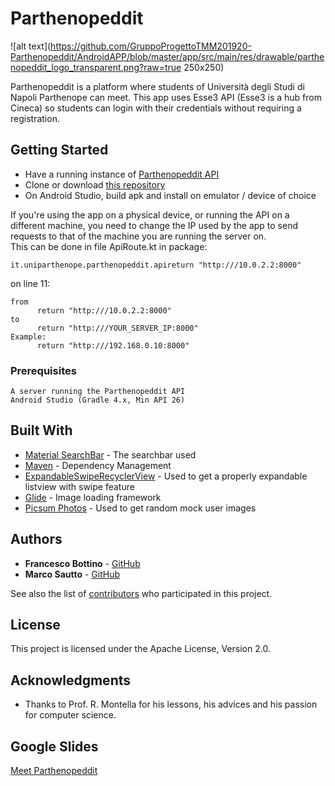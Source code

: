 # Parthenopeddit

![alt text](https://github.com/GruppoProgettoTMM201920-Parthenopeddit/AndroidAPP/blob/master/app/src/main/res/drawable/parthenopeddit_logo_transparent.png?raw=true 250x250)

Parthenopeddit is a platform where students of Università degli Studi di Napoli Parthenope can meet.
This app uses Esse3 API (Esse3 is a hub from Cineca) so students can login with their credentials 
without requiring a registration.

## Getting Started

* Have a running instance of [Parthenopeddit API](https://github.com/GruppoProgettoTMM201920-Parthenopeddit/RESTPlusAPI)
* Clone or download [this repository](https://github.com/GruppoProgettoTMM201920-Parthenopeddit/AndroidAPP.git)
* On Android Studio, build apk and install on emulator / device of choice

If you're using the app on a physical device, or running the API on a different machine, you need to change the IP used by the app to send requests to that of the machine you are running the server on.  
This can be done in file ApiRoute.kt in package:
```
it.uniparthenope.parthenopeddit.apireturn "http:///10.0.2.2:8000"
```
on line 11: 
```
from 
      return "http:///10.0.2.2:8000"
to
      return "http:///YOUR_SERVER_IP:8000"
Example:
      return "http:///192.168.0.10:8000"
```

### Prerequisites
```
A server running the Parthenopeddit API
Android Studio (Gradle 4.x, Min API 26)
```
## Built With

* [Material SearchBar](https://github.com/mancj/MaterialSearchBar) - The searchbar used
* [Maven](https://maven.apache.org/) - Dependency Management
* [ExpandableSwipeRecyclerView](https://github.com/hyunstyle/ExpandableSwipeRecyclerView) - Used to get a properly expandable listview with swipe feature
* [Glide](https://github.com/bumptech/glide/) - Image loading framework
* [Picsum Photos](https://github.com/DMarby/picsum-photos/) - Used to get random mock user images

## Authors

* **Francesco Bottino**  - [GitHub](https://github.com/FrancescoBottino)
* **Marco Sautto**  - [GitHub](https://github.com/MarcoSautto)

See also the list of [contributors](https://github.com/orgs/GruppoProgettoTMM201920-Parthenopeddit/people) who participated in this project.

## License

This project is licensed under the Apache License, Version 2.0.

## Acknowledgments

* Thanks to Prof. R. Montella for his lessons, his advices and his passion for computer science.

## Google Slides

[Meet Parthenopeddit](https://docs.google.com/presentation/d/1dtrFvwjBepCGeagHdioocrLYIhkDcRJfmuVpJrPYFAU/edit#slide=id.p)
